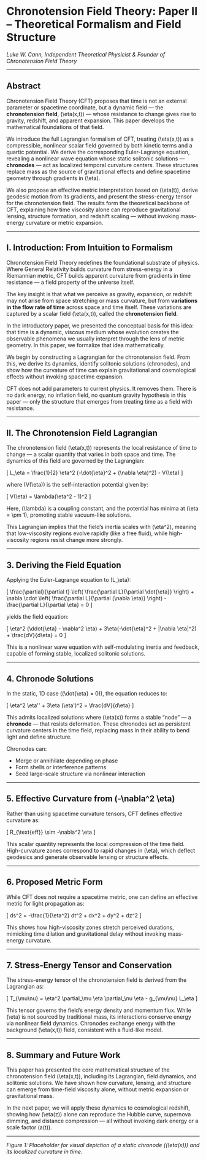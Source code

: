 # Chronotension Field Theory: Paper II – Theoretical Formalism and Field Structure
*Luke W. Cann, Independent Theoretical Physicist & Founder of Chronotension Field Theory*

---

## Abstract

Chronotension Field Theory (CFT) proposes that time is not an external parameter or spacetime coordinate, but a dynamic field — the **chronotension field**, \(\eta(x,t)\) — whose resistance to change gives rise to gravity, redshift, and apparent expansion. This paper develops the mathematical foundations of that field.

We introduce the full Lagrangian formalism of CFT, treating \(\eta(x,t)\) as a compressible, nonlinear scalar field governed by both kinetic terms and a quartic potential. We derive the corresponding Euler-Lagrange equation, revealing a nonlinear wave equation whose static solitonic solutions — **chronodes** — act as localized temporal curvature centers. These structures replace mass as the source of gravitational effects and define spacetime geometry through gradients in \(\eta\).

We also propose an effective metric interpretation based on \(\eta(t)\), derive geodesic motion from its gradients, and present the stress-energy tensor for the chronotension field. The results form the theoretical backbone of CFT, explaining how time viscosity alone can reproduce gravitational lensing, structure formation, and redshift scaling — without invoking mass-energy curvature or metric expansion.

---

## I. Introduction: From Intuition to Formalism

Chronotension Field Theory redefines the foundational substrate of physics. Where General Relativity builds curvature from stress-energy in a Riemannian metric, CFT builds apparent curvature from gradients in time resistance — a field property of the universe itself.

The key insight is that what we perceive as gravity, expansion, or redshift may not arise from space stretching or mass curvature, but from **variations in the flow rate of time** across space and time itself. These variations are captured by a scalar field \(\eta(x,t)\), called the **chronotension field**.

In the introductory paper, we presented the conceptual basis for this idea: that time is a dynamic, viscous medium whose evolution creates the observable phenomena we usually interpret through the lens of metric geometry. In this paper, we formalize that idea mathematically.

We begin by constructing a Lagrangian for the chronotension field. From this, we derive its dynamics, identify solitonic solutions (chronodes), and show how the curvature of time can explain gravitational and cosmological effects without invoking spacetime expansion.

CFT does not add parameters to current physics. It removes them. There is no dark energy, no inflation field, no quantum gravity hypothesis in this paper — only the structure that emerges from treating time as a field with resistance.

---

## II. The Chronotension Field Lagrangian

The chronotension field \(\eta(x,t)\) represents the local resistance of time to change — a scalar quantity that varies in both space and time. The dynamics of this field are governed by the Lagrangian:

\[
L_\eta = \frac{1}{2} \eta^2 (-\dot{\eta}^2 + (\nabla \eta)^2) - V(\eta)
\]

where \(V(\eta)\) is the self-interaction potential given by:

\[
V(\eta) = \lambda(\eta^2 - 1)^2
\]

Here, \(\lambda\) is a coupling constant, and the potential has minima at \(\eta = \pm 1\), promoting stable vacuum-like solutions.

This Lagrangian implies that the field’s inertia scales with \(\eta^2\), meaning that low-viscosity regions evolve rapidly (like a free fluid), while high-viscosity regions resist change more strongly.

---

## 3. Deriving the Field Equation

Applying the Euler-Lagrange equation to \(L_\eta\):

\[
\frac{\partial}{\partial t} \left( \frac{\partial L}{\partial \dot{\eta}} \right) + \nabla \cdot \left( \frac{\partial L}{\partial (\nabla \eta)} \right) - \frac{\partial L}{\partial \eta} = 0
\]

yields the field equation:

\[
\eta^2 (\ddot{\eta} - \nabla^2 \eta) + 3\eta(-\dot{\eta}^2 + |\nabla \eta|^2) + \frac{dV}{d\eta} = 0
\]

This is a nonlinear wave equation with self-modulating inertia and feedback, capable of forming stable, localized solitonic solutions.

---

## 4. Chronode Solutions

In the static, 1D case (\(\dot{\eta} = 0\)), the equation reduces to:

\[
\eta^2 \eta'' + 3\eta (\eta')^2 = \frac{dV}{d\eta}
\]

This admits localized solutions where \(\eta(x)\) forms a stable “node” — a **chronode** — that resists deformation. These chronodes act as persistent curvature centers in the time field, replacing mass in their ability to bend light and define structure.

Chronodes can:
- Merge or annihilate depending on phase
- Form shells or interference patterns
- Seed large-scale structure via nonlinear interaction

---

## 5. Effective Curvature from \(-\nabla^2 \eta\)

Rather than using spacetime curvature tensors, CFT defines effective curvature as:

\[
R_{\text{eff}} \sim -\nabla^2 \eta
\]

This scalar quantity represents the local compression of the time field. High-curvature zones correspond to rapid changes in \(\eta\), which deflect geodesics and generate observable lensing or structure effects.

---

## 6. Proposed Metric Form

While CFT does not require a spacetime metric, one can define an effective metric for light propagation as:

\[
ds^2 = -\frac{1}{\eta^2} dt^2 + dx^2 + dy^2 + dz^2
\]

This shows how high-viscosity zones stretch perceived durations, mimicking time dilation and gravitational delay without invoking mass-energy curvature.

---

## 7. Stress-Energy Tensor and Conservation

The stress-energy tensor of the chronotension field is derived from the Lagrangian as:

\[
T_{\mu\nu} = \eta^2 \partial_\mu \eta \partial_\nu \eta - g_{\mu\nu} L_\eta
\]

This tensor governs the field’s energy density and momentum flux. While \(\eta\) is not sourced by traditional mass, its interactions conserve energy via nonlinear field dynamics. Chronodes exchange energy with the background \(\eta(x,t)\) field, consistent with a fluid-like model.

---

## 8. Summary and Future Work

This paper has presented the core mathematical structure of the chronotension field \(\eta(x,t)\), including its Lagrangian, field dynamics, and solitonic solutions. We have shown how curvature, lensing, and structure can emerge from time-field viscosity alone, without metric expansion or gravitational mass.

In the next paper, we will apply these dynamics to cosmological redshift, showing how \(\eta(z)\) alone can reproduce the Hubble curve, supernova dimming, and distance compression — all without invoking dark energy or a scale factor \(a(t)\).



---

*Figure 1: Placeholder for visual depiction of a static chronode (\(\eta(x)\)) and its localized curvature in time.*